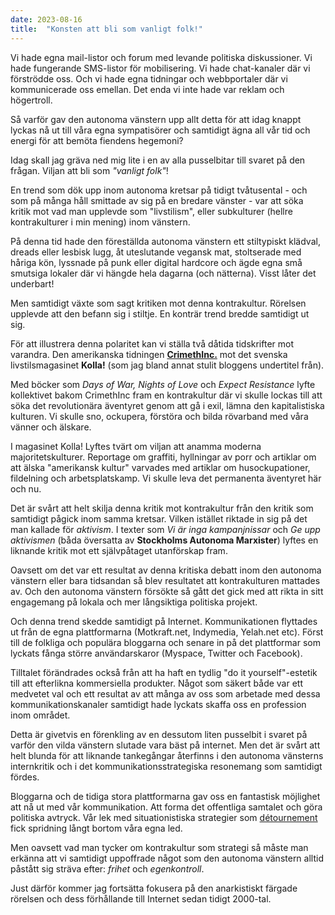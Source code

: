 ```yaml
---
date: 2023-08-16
title:  "Konsten att bli som vanligt folk!"
---
```

Vi hade egna mail-listor och forum med levande politiska diskussioner. Vi hade fungerande SMS-listor för mobilisering. Vi hade chat-kanaler där vi förströdde oss. Och vi hade egna tidningar och webbportaler där vi kommunicerade oss emellan. Det enda vi inte hade var reklam och högertroll.

Så varför gav den autonoma vänstern upp allt detta för att idag knappt lyckas nå ut till våra egna sympatisörer och samtidigt ägna all vår tid och energi för att bemöta fiendens hegemoni?

Idag skall jag gräva ned mig lite i en av alla pusselbitar till svaret på den frågan. Viljan att bli som *"vanligt folk"*!

En trend som dök upp inom autonoma kretsar på tidigt tvåtusental - och som på många håll smittade av sig på en bredare vänster - var att söka kritik mot vad man upplevde som "livstilism", eller subkulturer (hellre kontrakulturer i min mening) inom vänstern.

På denna tid hade den föreställda autonoma vänstern ett stiltypiskt klädval, dreads eller lesbisk lugg, åt uteslutande vegansk mat, stoltserade med håriga kön, lyssnade på punk eller digital hardcore och ägde egna små smutsiga lokaler där vi hängde hela dagarna (och nätterna). Visst låter det underbart!

Men samtidigt växte som sagt kritiken mot denna kontrakultur. Rörelsen upplevde att den befann sig i stiltje. En konträr trend bredde samtidigt ut sig.

För att illustrera denna polaritet kan vi ställa två dåtida tidskrifter mot varandra. Den amerikanska tidningen [**CrimethInc.**](https://crimethinc.com/) mot det svenska livstilsmagasinet **Kolla!** (som jag bland annat stulit bloggens undertitel från).

Med böcker som *Days of War, Nights of Love* och *Expect Resistance* lyfte kollektivet bakom CrimethInc fram en kontrakultur där vi skulle lockas till att söka det revolutionära äventyret genom att gå i exil, lämna den kapitalistiska kulturen. Vi skulle sno, ockupera, förstöra och bilda rövarband med våra vänner och älskare.

I magasinet Kolla! Lyftes tvärt om viljan att anamma moderna majoritetskulturer. Reportage om graffiti, hyllningar av porr och artiklar om att älska "amerikansk kultur" varvades med artiklar om husockupationer, fildelning och arbetsplatskamp. Vi skulle leva det permanenta äventyret här och nu.

Det är svårt att helt skilja denna kritik mot kontrakultur från den kritik som samtidigt pågick inom samma kretsar. Vilken istället riktade in sig på det man kallade för *aktivism*. I texter som *Vi är inga kampanjnissar* och *Ge upp aktivismen*
(båda översatta av **Stockholms Autonoma Marxister**) lyftes en liknande kritik mot ett självpåtaget utanförskap fram.

Oavsett om det var ett resultat av denna kritiska debatt inom den autonoma vänstern eller bara tidsandan så blev resultatet att kontrakulturen mattades av. Och den autonoma vänstern försökte så gått det gick med att rikta in sitt engagemang på lokala och mer långsiktiga politiska projekt.

Och denna trend skedde samtidigt på Internet. Kommunikationen flyttades ut från de egna plattformarna (Motkraft.net, Indymedia, Yelah.net etc). Först till de folkliga och populära bloggarna och senare in på det plattformar som lyckats fånga större användarskaror (Myspace, Twitter och Facebook).

Tilltalet förändrades också från att ha haft en tydlig "do it yourself"-estetik till att efterlikna kommersiella produkter. Något som säkert både var ett medvetet val och ett resultat av att många av oss som arbetade med dessa kommunikationskanaler samtidigt hade lyckats skaffa oss en profession inom området.

Detta är givetvis en förenkling av en dessutom liten pusselbit i svaret på varför den vilda vänstern slutade vara bäst på internet. Men det är svårt att helt blunda för att liknande tankegångar återfinns i den autonoma vänsterns internkritik och i det kommunikationsstrategiska resonemang som samtidigt fördes.

Bloggarna och de tidiga stora plattformarna gav oss en fantastisk möjlighet att nå ut med vår kommunikation. Att forma det offentliga samtalet och göra politiska avtryck. Vår lek med situationistiska strategier som [détournement](https://en.wikipedia.org/wiki/D%C3%A9tournement) fick spridning långt bortom våra egna led.

Men oavsett vad man tycker om kontrakultur som strategi så måste man erkänna att vi samtidigt uppoffrade något som den autonoma vänstern alltid påstått sig sträva efter: *frihet* och *egenkontroll*.

Just därför kommer jag fortsätta fokusera på den anarkistiskt färgade rörelsen och dess förhållande till Internet sedan tidigt 2000-tal.